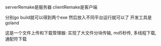 serverRemake是服务器
clientRemake是客户端

分别go build就可以得到两个exe
然后放入不同平台运行就可以了
开发工具是goland

这是一个文件上传和下载管理器:
实现了大文件分块传输,
md5秒传,
多线程下载,
通配符下载